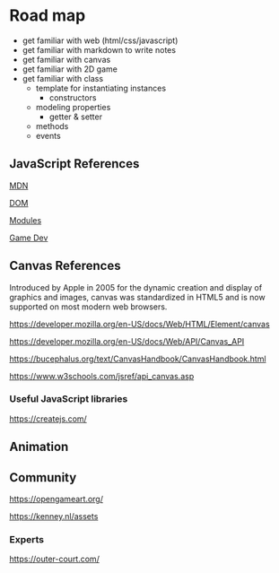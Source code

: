 # Road map

* get familiar with web (html/css/javascript)
* get familiar with markdown to write notes
* get familiar with canvas
* get familiar with 2D game
* get familiar with class
  * template for instantiating instances
    * constructors
  * modeling properties
    * getter & setter
  * methods
  * events

## JavaScript References

[MDN](https://developer.mozilla.org/en-US/docs/Web/JavaScript)

[DOM](https://developer.mozilla.org/en-US/docs/Web/API/Document)

[Modules](https://developer.mozilla.org/en-US/docs/Web/JavaScript/Guide/Modules)

[Game Dev](https://developer.mozilla.org/en-US/docs/Games)

## Canvas References

 Introduced by Apple in 2005 for the dynamic creation and display of graphics and images, canvas was standardized in HTML5 and is now supported on most modern web browsers.

<https://developer.mozilla.org/en-US/docs/Web/HTML/Element/canvas>

<https://developer.mozilla.org/en-US/docs/Web/API/Canvas_API>

<https://bucephalus.org/text/CanvasHandbook/CanvasHandbook.html>

<https://www.w3schools.com/jsref/api_canvas.asp>

### Useful JavaScript libraries

<https://createjs.com/>

## Animation

## Community

<https://opengameart.org/>

<https://kenney.nl/assets>

### Experts

<https://outer-court.com/>
